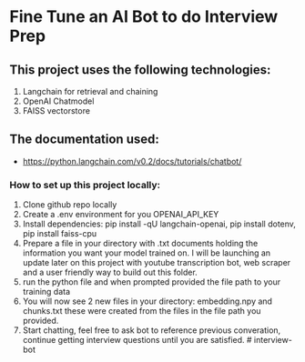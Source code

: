 # Fine Tune an AI Bot to do Interview Prep

## This project uses the following technologies:
1. Langchain for retrieval and chaining
2. OpenAI Chatmodel
3. FAISS vectorstore 

## The documentation used:
* https://python.langchain.com/v0.2/docs/tutorials/chatbot/

### How to set up this project locally:
1. Clone github repo locally
2. Create a .env environment for you OPENAI_API_KEY
3. Install dependencies: pip install -qU langchain-openai, pip install dotenv, pip install faiss-cpu
4. Prepare a file in your directory with .txt documents holding the information you want your model trained on. I will be launching an update later on this project with youtube transcription bot, web scraper and a user friendly way to build out this folder. 
5. run the python file and when prompted provided the file path to your training data
6. You will now see 2 new files in your directory: embedding.npy and chunks.txt these were created from the files in the file path you provided. 
7. Start chatting, feel free to ask bot to reference previous converation, continue getting interview questions until you are satisfied. # interview-bot
